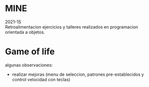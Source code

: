 # MINE

2021-1S \
Retroalimentacion ejercicios y talleres realizados en programacion orientada a objetos.

# Game of life
algunas observaciones: 
- realizar mejoras (menu de seleccion, patrones pre-establecidos y control velocidad con teclas)
